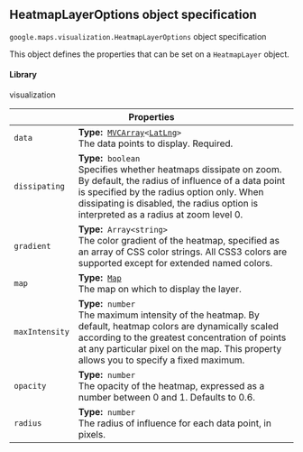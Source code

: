 <h2 id="HeatmapLayerOptions"> HeatmapLayerOptions object specification </h2><p>
<code><span itemprop="path">google.maps.visualization</span>.<span itemprop="name">HeatmapLayerOptions</span></code>
object specification
</p><p>This object defines the properties that can be set on a <code>HeatmapLayer</code> object.</p><h4>Library</h4><p>visualization</p><div class="devsite-table-wrapper"><table class="properties responsive" summary="record HeatmapLayerOptions - Properties">
<thead>
<tr><th colspan="2">Properties</th>
</tr></thead>
<tbody>
<tr>
<td><code><span>data</span></code></td>
<td><div><strong>Type:</strong>&nbsp; <code><a href="https://github.com/amenadiel/google-maps-documentation/blob/master/docs/MVCArray.md">MVCArray</a>&lt;<a href="https://github.com/amenadiel/google-maps-documentation/blob/master/docs/LatLng.md">LatLng</a>&gt;</code></div>
<div class="desc">The data points to display. Required.</div></td>
</tr>
<tr>
<td><code><span>dissipating</span></code></td>
<td><div><strong>Type:</strong>&nbsp; <code>boolean</code></div>
<div class="desc">Specifies whether heatmaps dissipate on zoom. By default, the radius of influence of a data point is specified by the radius option only. When dissipating is disabled, the radius option is interpreted as a radius at zoom level 0.</div></td>
</tr>
<tr>
<td><code><span>gradient</span></code></td>
<td><div><strong>Type:</strong>&nbsp; <code>Array&lt;string&gt;</code></div>
<div class="desc">The color gradient of the heatmap, specified as an array of CSS color strings. All CSS3 colors are supported except for extended named colors.</div></td>
</tr>
<tr>
<td><code><span>map</span></code></td>
<td><div><strong>Type:</strong>&nbsp; <code><a href="https://github.com/amenadiel/google-maps-documentation/blob/master/docs/Map.md">Map</a></code></div>
<div class="desc">The map on which to display the layer.</div></td>
</tr>
<tr>
<td><code><span>maxIntensity</span></code></td>
<td><div><strong>Type:</strong>&nbsp; <code>number</code></div>
<div class="desc">The maximum intensity of the heatmap. By default, heatmap colors are dynamically scaled according to the greatest concentration of points at any particular pixel on the map. This property allows you to specify a fixed maximum.</div></td>
</tr>
<tr>
<td><code><span>opacity</span></code></td>
<td><div><strong>Type:</strong>&nbsp; <code>number</code></div>
<div class="desc">The opacity of the heatmap, expressed as a number between 0 and 1. Defaults to 0.6.</div></td>
</tr>
<tr>
<td><code><span>radius</span></code></td>
<td><div><strong>Type:</strong>&nbsp; <code>number</code></div>
<div class="desc">The radius of influence for each data point, in pixels.</div></td>
</tr>
</tbody>
</table></div>